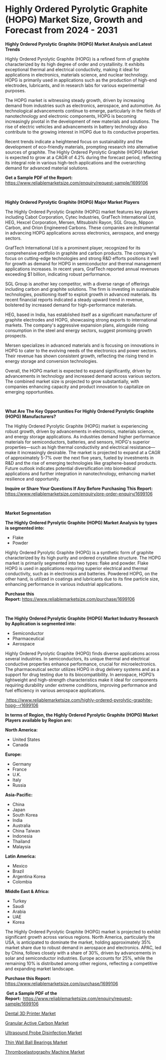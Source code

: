 <p><h1>Highly Ordered Pyrolytic Graphite (HOPG) Market Size, Growth and Forecast from 2024 - 2031</h1></p><p><strong>Highly Ordered Pyrolytic Graphite (HOPG) Market Analysis and Latest Trends</strong></p>
<p><p>Highly Ordered Pyrolytic Graphite (HOPG) is a refined form of graphite characterized by its high degree of order and crystallinity. It exhibits exceptional thermal and electrical conductivity, making it ideal for applications in electronics, materials science, and nuclear technology. HOPG is primarily used in applications such as the production of high-end electrodes, lubricants, and in research labs for various experimental purposes.</p><p>The HOPG market is witnessing steady growth, driven by increasing demand from industries such as electronics, aerospace, and automotive. As technological advancements continue to emerge, particularly in the fields of nanotechnology and electronic components, HOPG is becoming increasingly pivotal in the development of new materials and solutions. The rise of electric vehicles and advancements in battery technology also contribute to the growing interest in HOPG due to its conductive properties.</p><p>Recent trends indicate a heightened focus on sustainability and the development of eco-friendly materials, prompting research into alternative sources of graphite. The Highly Ordered Pyrolytic Graphite (HOPG) Market is expected to grow at a CAGR of 4.2% during the forecast period, reflecting its integral role in various high-tech applications and the overarching demand for advanced material solutions.</p></p>
<p><strong>Get a Sample PDF of the Report:&nbsp;</strong> <a href="https://www.reliablemarketsize.com/enquiry/request-sample/1699106?utm_campaign=1259&utm_medium=2&utm_source=Github&utm_content=ia&utm_term=20102024&utm_id=highly-ordered-pyrolytic-graphite-hopg">https://www.reliablemarketsize.com/enquiry/request-sample/1699106</a></p>
<p>&nbsp;</p>
<p><strong>Highly Ordered Pyrolytic Graphite (HOPG) Major Market Players</strong></p>
<p><p>The Highly Ordered Pyrolytic Graphite (HOPG) market features key players including Cabot Corporation, Cytec Industries, GrafTech International Ltd, HEG, Hexcel Corporation, Mersen, Mitsubishi Rayon, SGL Group, Nippon Carbon, and Orion Engineered Carbons. These companies are instrumental in advancing HOPG applications across electronics, aerospace, and energy sectors.</p><p>GrafTech International Ltd is a prominent player, recognized for its comprehensive portfolio in graphite and carbon products. The company's focus on cutting-edge technologies and strong R&D efforts positions it well for growth as demand for HOPG in semiconductor and thermal management applications increases. In recent years, GrafTech reported annual revenues exceeding $1 billion, indicating robust performance.</p><p>SGL Group is another key competitor, with a diverse range of offerings including carbon and graphite solutions. The firm is investing in sustainable technologies, positioning itself to exploit growth in advanced materials. Its recent financial reports indicated a steady upward trend in revenue, bolstered by increased demand for high-performance materials.</p><p>HEG, based in India, has established itself as a significant manufacturer of graphite electrodes and HOPG, showcasing strong exports to international markets. The company's aggressive expansion plans, alongside rising consumption in the steel and energy sectors, suggest promising growth prospects.</p><p>Mersen specializes in advanced materials and is focusing on innovations in HOPG to cater to the evolving needs of the electronics and power sectors. Their revenue has shown consistent growth, reflecting the rising trend in energy storage and conversion technologies.</p><p>Overall, the HOPG market is expected to expand significantly, driven by advancements in technology and increased demand across various sectors. The combined market size is projected to grow substantially, with companies enhancing capacity and product innovation to capitalize on emerging opportunities.</p></p>
<p>&nbsp;</p>
<p><strong>What Are The Key Opportunities For Highly Ordered Pyrolytic Graphite (HOPG) Manufacturers?</strong></p>
<p><p>The Highly Ordered Pyrolytic Graphite (HOPG) market is experiencing robust growth, driven by advancements in electronics, materials science, and energy storage applications. As industries demand higher performance materials for semiconductors, batteries, and sensors, HOPG's superior properties—such as high thermal conductivity and electrical resistance—make it increasingly desirable. The market is projected to expand at a CAGR of approximately 5-7% over the next five years, fueled by investments in R&D and the rise of emerging technologies like graphene-based products. Future outlook indicates potential diversification into biomedical applications and further integration in nanotechnology, enhancing market resilience and opportunity.</p></p>
<p><strong>Inquire or Share Your Questions If Any Before Purchasing This Report:</strong> <a href="https://www.reliablemarketsize.com/enquiry/pre-order-enquiry/1699106?utm_campaign=1259&utm_medium=2&utm_source=Github&utm_content=ia&utm_term=20102024&utm_id=highly-ordered-pyrolytic-graphite-hopg">https://www.reliablemarketsize.com/enquiry/pre-order-enquiry/1699106</a></p>
<p>&nbsp;</p>
<p><strong>Market Segmentation</strong></p>
<p><strong>The Highly Ordered Pyrolytic Graphite (HOPG) Market Analysis by types is segmented into:</strong></p>
<p><ul><li>Flake</li><li>Powder</li></ul></p>
<p><p>Highly Ordered Pyrolytic Graphite (HOPG) is a synthetic form of graphite characterized by its high purity and ordered crystalline structure. The HOPG market is primarily segmented into two types: flake and powder. Flake HOPG is used in applications requiring superior electrical and thermal conductivity, such as in electronics and batteries. Powdered HOPG, on the other hand, is utilized in coatings and lubricants due to its fine particle size, enhancing performance in various industrial applications.</p></p>
<p><strong>Purchase this Report:&nbsp;</strong><a href="https://www.reliablemarketsize.com/purchase/1699106?utm_campaign=1259&utm_medium=2&utm_source=Github&utm_content=ia&utm_term=20102024&utm_id=highly-ordered-pyrolytic-graphite-hopg">https://www.reliablemarketsize.com/purchase/1699106</a></p>
<p>&nbsp;</p>
<p><strong>The Highly Ordered Pyrolytic Graphite (HOPG) Market Industry Research by Application is segmented into:</strong></p>
<p><ul><li>Semiconductor</li><li>Pharmaceutical</li><li>Aerospace</li></ul></p>
<p><p>Highly Ordered Pyrolytic Graphite (HOPG) finds diverse applications across several industries. In semiconductors, its unique thermal and electrical conductive properties enhance performance, crucial for microelectronics. The pharmaceutical sector utilizes HOPG in drug delivery systems and as a support for drug testing due to its biocompatibility. In aerospace, HOPG’s lightweight and high-strength characteristics make it ideal for components requiring durability under extreme conditions, improving performance and fuel efficiency in various aerospace applications.</p></p>
<p><a href="https://www.reliablemarketsize.com/highly-ordered-pyrolytic-graphite-hopg--r1699106?utm_campaign=1259&utm_medium=2&utm_source=Github&utm_content=ia&utm_term=20102024&utm_id=highly-ordered-pyrolytic-graphite-hopg">&nbsp;https://www.reliablemarketsize.com/highly-ordered-pyrolytic-graphite-hopg--r1699106</a></p>
<p><strong>In terms of Region, the Highly Ordered Pyrolytic Graphite (HOPG) Market Players available by Region are:</strong></p>
<p>
    <p> <strong> North America: </strong>
        <ul>
            <li>United States</li>
            <li>Canada</li>
        </ul>
        </p> 
    <p> <strong> Europe: </strong>
        <ul>
            <li>Germany</li>
            <li>France</li>
            <li>U.K.</li>
            <li>Italy</li>
            <li>Russia</li>
        </ul>
        </p> 
    <p> <strong> Asia-Pacific: </strong>
        <ul>
            <li>China</li>
            <li>Japan</li>
            <li>South Korea</li>
            <li>India</li>
            <li>Australia</li>
            <li>China Taiwan</li>
            <li>Indonesia</li>
            <li>Thailand</li>
            <li>Malaysia</li>
        </ul>
        </p> 
    <p> <strong> Latin America: </strong>
        <ul>
            <li>Mexico</li>
            <li>Brazil</li>
            <li>Argentina Korea</li>
            <li>Colombia</li>
        </ul>
        </p> 
    <p> <strong> Middle East & Africa: </strong>
        <ul>
            <li>Turkey</li>
            <li>Saudi</li>
            <li>Arabia</li>
            <li>UAE</li>
            <li>Korea</li>
        </ul>
    </p>
    </p>
<p><p>The Highly Ordered Pyrolytic Graphite (HOPG) market is projected to exhibit significant growth across various regions. North America, particularly the USA, is anticipated to dominate the market, holding approximately 35% market share due to robust demand in aerospace and electronics. APAC, led by China, follows closely with a share of 30%, driven by advancements in solar and semiconductor industries. Europe accounts for 25%, while the remaining 10% is distributed among other regions, reflecting a competitive and expanding market landscape.</p></p>
<p><strong>Purchase this Report: </strong><a href="https://www.reliablemarketsize.com/purchase/1699106?utm_campaign=1259&utm_medium=2&utm_source=Github&utm_content=ia&utm_term=20102024&utm_id=highly-ordered-pyrolytic-graphite-hopg">https://www.reliablemarketsize.com/purchase/1699106</a></p>
<p>&nbsp;<strong>Get a Sample PDF of the Report:&nbsp;&nbsp;</strong><a href="https://www.reliablemarketsize.com/enquiry/request-sample/1699106?utm_campaign=1259&utm_medium=2&utm_source=Github&utm_content=ia&utm_term=20102024&utm_id=highly-ordered-pyrolytic-graphite-hopg">https://www.reliablemarketsize.com/enquiry/request-sample/1699106</a></p>
<p><strong></strong></p>
<p><p><a href="https://www.linkedin.com/pulse/dental-3d-printer-revenue-growth-report-2024-2031-we-do-research-tjnme?utm_campaign=1259&utm_medium=2&utm_source=Github&utm_content=ia&utm_term=20102024&utm_id=highly-ordered-pyrolytic-graphite-hopg">Dental 3D Printer Market</a></p><p><a href="https://github.com/mabutironaldo/Market-Research-Report-List-6/blob/main/granular-active-carbon-market.md?utm_campaign=1259&utm_medium=2&utm_source=Github&utm_content=ia&utm_term=20102024&utm_id=highly-ordered-pyrolytic-graphite-hopg">Granular Active Carbon Market</a></p><p><a href="https://www.linkedin.com/pulse/global-ultrasound-probe-disinfection-market-share-growth-78nbe?utm_campaign=1259&utm_medium=2&utm_source=Github&utm_content=ia&utm_term=20102024&utm_id=highly-ordered-pyrolytic-graphite-hopg">Ultrasound Probe Disinfection Market</a></p><p><a href="https://issuu.com/reportprime-2/docs/thin-wall-ball-bearings-market-size_8132d5303a9d79?utm_campaign=1259&utm_medium=2&utm_source=Github&utm_content=ia&utm_term=20102024&utm_id=highly-ordered-pyrolytic-graphite-hopg">Thin Wall Ball Bearings Market</a></p><p><a href="https://www.linkedin.com/pulse/thromboelastography-machine-market-matrix-applications-7qybe?utm_campaign=1259&utm_medium=2&utm_source=Github&utm_content=ia&utm_term=20102024&utm_id=highly-ordered-pyrolytic-graphite-hopg">Thromboelastography Machine Market</a></p></p>